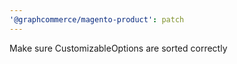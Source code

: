 ```yaml
---
'@graphcommerce/magento-product': patch
---
```


Make sure CustomizableOptions are sorted correctly
